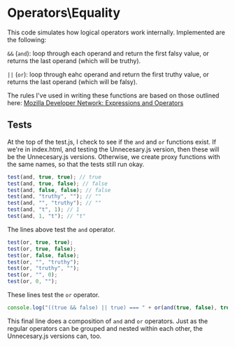 # Operators\Equality

This code simulates how logical operators work internally. Implemented are the following:

`&&` (`and`): loop through each operand and return the first falsy value, or returns the last 
operand (which will be truthy).

`||` (`or`): loop through eahc operand and return the first truthy value, or returns the last 
operand (which will be falsy).

The rules I've used in writing these functions are based on those outlined here: 
[Mozilla Developer Network: Expressions and Operators](https://developer.mozilla.org/en-US/docs/JavaScript/Guide/Expressions_and_Operators)


## Tests

At the top of the test.js, I check to see if the `and` and `or` functions exist. If 
we're in index.html, and testing the Unnecesary.js version, then these will be the Unnecesary.js 
versions. Otherwise, we create proxy functions with the same names, so that the tests still run 
okay.

```js
test(and, true, true); // true
test(and, true, false); // false
test(and, false, false); // false
test(and, "truthy", ""); // ""
test(and, "", "truthy"); // ""
test(and, "t", 1); // 1
test(and, 1, "t"); // "t"
```
The lines above test the `and` operator.

```js
test(or, true, true);
test(or, true, false);
test(or, false, false);
test(or, "", "truthy");
test(or, "truthy", "");
test(or, "", 0);
test(or, 0, "");
```
These lines test the `or` operator.

```js
console.log("((true && false) || true) === " + or(and(true, false), true));
```
This final line does a composition of `and` and `or` operators. Just as the regular operators 
can be grouped and nested within each other, the Unnecesary.js versions can, too.
